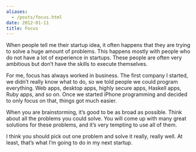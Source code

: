 ```yaml
---
aliases:
  - /posts/focus.html
date: 2012-01-11
title: Focus
---
```


When people tell me their startup idea, it often happens that they are trying to
solve a huge amount of problems. This happens mostly with people who do not have
a lot of experience in startups. These people are often very ambitious but don’t
have the skills to execute themselves.&#10;

For me, focus has always worked in business. The first company I started, we
didn’t really know what to do, so we told people we could program everything.
Web apps, desktop apps, highly secure apps, Haskell apps, Ruby apps, and so on.
Once we started iPhone programming and decided to only focus on that, things got
much easier.&#10;

When you are brainstorming, it’s good to be as broad as possible. Think about
all the problems you could solve. You will come up with many great solutions for
these problems, and it’s very tempting to use all of them.&#10;

I think you should pick out one problem and solve it really, really well. At
least, that’s what I’m going to do in my next startup.&#10;
